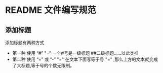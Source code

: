 # README 文件编写规范

## 添加标题
添加标题有两种方式 
  * 第一种 使用 “#”
    "=" 一个#号是一级标题 ##二级标题......以此类推
  * 第二种 使用 “=” 或 “-”
    "=" 在文本下面写等于号 "=" ,那么上方的文本就变成了大标题,等于号的个数无限制。
